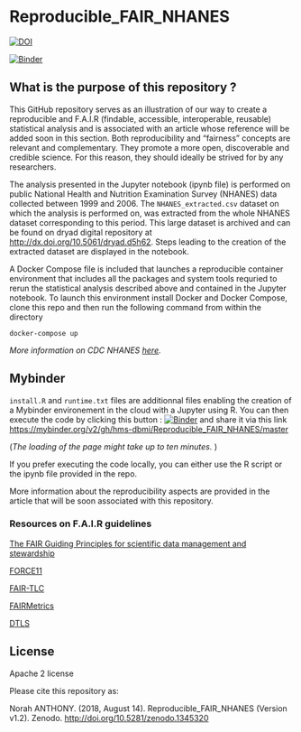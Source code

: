 # Reproducible_FAIR_NHANES

[![DOI](https://zenodo.org/badge/DOI/10.5281/zenodo.1345320.svg)](https://doi.org/10.5281/zenodo.1345320)

[![Binder](https://mybinder.org/badge.svg)](https://mybinder.org/v2/gh/hms-dbmi/Reproducible_FAIR_NHANES/master)

## What is the purpose of this repository ?

This GitHub repository serves as an illustration of our way to create a reproducible and F.A.I.R (findable, accessible, interoperable, reusable) statistical analysis and is associated with an article whose reference will be added soon in this section. Both reproducibility and “fairness” concepts are relevant and complementary. They promote a more open, discoverable and credible science. For this reason, they should ideally be strived for by any researchers.

The analysis presented in the Jupyter notebook (ipynb file) is performed on public National Health and Nutrition Examination Survey (NHANES) data collected between 1999 and 2006. The `NHANES_extracted.csv` dataset on which the analysis is performed on, was extracted from the whole NHANES dataset corresponding to this period. This large dataset is archived and can be found on dryad digital repository at http://dx.doi.org/10.5061/dryad.d5h62. Steps leading to the creation of the extracted dataset are displayed in the notebook.

A Docker Compose file is included that launches a reproducible container environment that includes all the  packages and system tools requried to rerun the statistical analysis described above and contained in the Jupyter notebook.  To launch this environment install Docker and Docker Compose, clone this repo and then run the following command from within the directory

`docker-compose up` 

_More information on CDC NHANES [here](https://www.cdc.gov/nchs/nhanes/index.htm)._


## Mybinder

`install.R` and `runtime.txt` files are additionnal files enabling the creation of a Mybinder environement in the cloud with a Jupyter using R. You can then execute the code by clicking this button : [![Binder](https://mybinder.org/badge.svg)](https://mybinder.org/v2/gh/hms-dbmi/Reproducible_FAIR_NHANES/master) and share it via this link https://mybinder.org/v2/gh/hms-dbmi/Reproducible_FAIR_NHANES/master 

(_The loading of the page might take up to ten minutes._ )

If you prefer executing the code locally, you can either use the R script or the ipynb file provided in the repo.

More information about the reproducibility aspects are provided in the article that will be soon associated with this repository.

### Resources on F.A.I.R guidelines

 [The FAIR Guiding Principles for scientific data management and stewardship](https://www.ncbi.nlm.nih.gov/pmc/articles/PMC4792175/)

 [FORCE11](https://www.force11.org/fairprinciples) 
 
 [FAIR-TLC](https://zenodo.org/record/203295#.W3HO8rjZAe0) 
 
 [FAIRMetrics](https://github.com/FAIRMetrics/Metrics) 
 
 [DTLS](https://www.dtls.nl/fair-data/fair-principles-explained) 

## License

Apache 2 license

Please cite this repository as:


Norah ANTHONY. (2018, August 14). Reproducible_FAIR_NHANES (Version v1.2). Zenodo. http://doi.org/10.5281/zenodo.1345320
